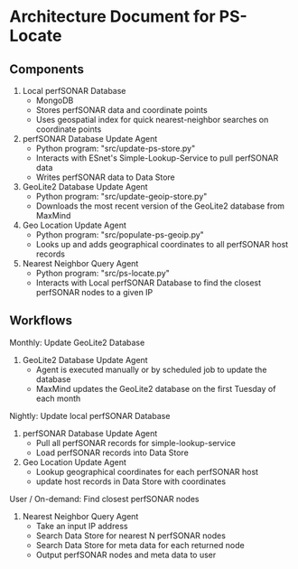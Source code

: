 # Architecture Document for PS-Locate

## Components
1. Local perfSONAR Database 
	* MongoDB
	* Stores perfSONAR data and coordinate points
	* Uses geospatial index for quick nearest-neighbor searches on coordinate points
2. perfSONAR Database Update Agent
	* Python program: "src/update-ps-store.py"
	* Interacts with ESnet's Simple-Lookup-Service to pull perfSONAR data
	* Writes perfSONAR data to Data Store
3. GeoLite2 Database Update Agent
	* Python program: "src/update-geoip-store.py"
	* Downloads the most recent version of the GeoLite2 database from MaxMind
4. Geo Location Update Agent
	* Python program: "src/populate-ps-geoip.py"
	* Looks up and adds geographical coordinates to all perfSONAR host records
5. Nearest Neighbor Query Agent
	* Python program: "src/ps-locate.py"
	* Interacts with Local perfSONAR Database to find the closest perfSONAR nodes to a given IP

## Workflows
Monthly: Update GeoLite2 Database

1. GeoLite2 Database Update Agent
	* Agent is executed manually or by scheduled job to update the database
	* MaxMind updates the GeoLite2 database on the first Tuesday of each month

Nightly: Update local perfSONAR Database

1. perfSONAR Database Update Agent
	* Pull all perfSONAR records for simple-lookup-service
	* Load perfSONAR records into Data Store
2. Geo Location Update Agent
	* Lookup geographical coordinates for each perfSONAR host
	* update host records in Data Store with coordinates

User / On-demand: Find closest perfSONAR nodes

1. Nearest Neighbor Query Agent
	* Take an input IP address
	* Search Data Store for nearest N perfSONAR nodes
	* Search Data Store for meta data for each returned node
	* Output perfSONAR nodes and meta data to user


